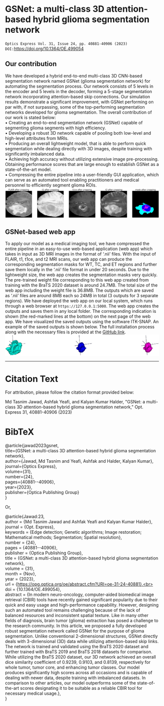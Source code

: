 # GSNet: a multi-class 3D attention-based hybrid glioma segmentation network
`Optics Express Vol. 31, Issue 24, pp. 40881-40906 (2023)`<br>
`DOI:`https://doi.org/10.1364/OE.499054

## Our contribution
We have developed a hybrid end-to-end multi-class 3D CNN-based segmentation network named
GSNet (glioma segmentation network) for automating the segmentation process. Our network
consists of 5 levels in the encoder and 5 levels in the decoder, forming a 5-stage segmentation
network incorporating attention-based skip connections. Our simulation results demonstrate
a significant improvement, with GSNet performing on par with, if not surpassing, some of
the top-performing segmentation networks developed for glioma segmentation. The overall
contribution of our work is stated below:<br>
• Creating an end-to-end segmentation network (GSNet) capable of segmenting glioma
segments with high efficiency.<br>
• Developing a robust 3D network capable of pooling both low-level and high-level attributes
from MRIs.<br>
• Producing an overall lightweight model, that is able to perform quick segmentation while
dealing directly with 3D images, despite training with significantly imbalanced data.<br>
• Achieving high accuracy without utilizing extensive image pre-processing. Obtaining
performance scores that are large enough to establish GSNet as a state-of-the-art model.<br>
• Compressing the entire pipeline into a user-friendly GUI application, which can serve
as an automated tool enabling practitioners and medical personnel to efficiently segment
glioma ROIs.
![Alt Text](extra/get2.jpg)
## GSNet-based web app
To apply our model as a medical imaging tool, we have compressed the entire pipeline in an easy-to-use web-based application (web app) which takes in input as 3D MRI images in the format of ‘.nii’ files. With the input of FLAIR, t1, t1ce, and t2 MRI scans, our web app can produce the corresponding segmentation masks for WT, TC, and ET regions and further save them locally in the ‘.nii’ file format in under 20 seconds. Due to the lightweight size, the web app creates the segmentation masks very quickly. The pre-trained weight file corresponding to this web app created from training with the BraTS 2020 dataset is around 24.7MB. The total size of the web app including the weight file is 36.8MB. The outputs which are saved as ‘.nii’ files are around 8MB each so 24MB in total (3 outputs for 3 separate regions). We have deployed the web app on our local system, which runs through a web browser at `https://127.0.0.1:5000`. The web app creates the outputs and saves them in any local folder. The corresponding indication is shown (the red-marked lines at the bottom) on the next page of the web app. We have visualized the saved outputs using the software ITK-SNAP. An example of the saved outputs is shown below. The full installation process along with the necessary files is provided at the [GitHub link](https://github.com/006jawad/GSNet_/tree/main/WebApp).
![Alt Text](extra/piepreview.png)
*****************************************************************************************************************************************
# Citation Text
For attribution, please follow the citation format provided below:<br>

Md Tasnim Jawad, Ashfak Yeafi, and Kalyan Kumar Halder, "GSNet: a multi-class 3D attention-based hybrid glioma segmentation network," Opt. Express 31, 40881-40906 (2023)

# BibTeX
@article{jawad2023gsnet,<br>
  title={GSNet: a multi-class 3D attention-based hybrid glioma segmentation network},<br>
  author={Jawad, Md Tasnim and Yeafi, Ashfak and Halder, Kalyan Kumar},<br>
  journal={Optics Express},<br>
  volume={31},<br>
  number={24},<br>
  pages={40881--40906},<br>
  year={2023},<br>
  publisher={Optica Publishing Group}<br>
}

Or, 

@article{Jawad:23,<br>
author = {Md Tasnim Jawad and Ashfak Yeafi and Kalyan Kumar Halder},<br>
journal = {Opt. Express},<br>
keywords = {Edge detection; Genetic algorithms; Image restoration; Mathematical methods; Segmentation; Spatial resolution},<br>
number = {24},<br>
pages = {40881--40906},<br>
publisher = {Optica Publishing Group},<br>
title = {GSNet: a multi-class 3D attention-based hybrid glioma segmentation network},<br>
volume = {31},<br>
month = {Nov},<br>
year = {2023},<br>
url = {https://opg.optica.org/oe/abstract.cfm?URI=oe-31-24-40881},<br>
doi = {10.1364/OE.499054},<br>
abstract = {In modern neuro-oncology, computer-aided biomedical image retrieval (CBIR) tools have recently gained significant popularity due to their quick and easy usage and high-performance capability. However, designing such an automated tool remains challenging because of the lack of balanced resources and inconsistent spatial texture. Like in many other fields of diagnosis, brain tumor (glioma) extraction has posed a challenge to the research community. In this article, we proposed a fully developed robust segmentation network called GSNet for the purpose of glioma segmentation. Unlike conventional 2-dimensional structures, GSNet directly deals with 3-dimensional (3D) data while utilizing attention-based skip links. The network is trained and validated using the BraTS 2020 dataset and further trained with BraTS 2019 and BraTS 2018 datasets for comparison. While utilizing the BraTS 2020 dataset, our 3D network achieved an overall dice similarity coefficient of 0.9239, 0.9103, and 0.8139, respectively for whole tumor, tumor core, and enhancing tumor classes. Our model produces significantly high scores across all occasions and is capable of dealing with newer data, despite training with imbalanced datasets. In comparison to other articles, our model outperforms some of the state-of-the-art scores designating it to be suitable as a reliable CBIR tool for necessary medical usage.},<br>
}
